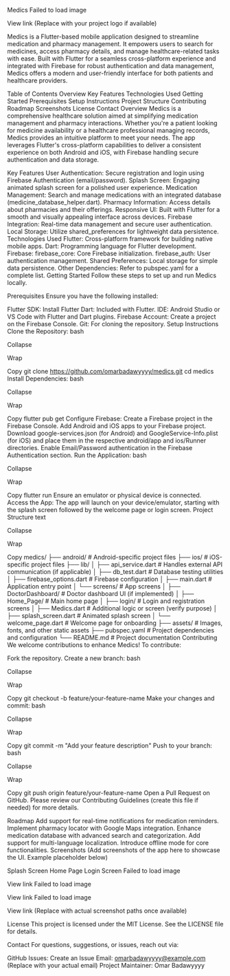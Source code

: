 Medics
Failed to load image

View link
 (Replace with your project logo if available)

Medics is a Flutter-based mobile application designed to streamline medication and pharmacy management. It empowers users to search for medicines, access pharmacy details, and manage healthcare-related tasks with ease. Built with Flutter for a seamless cross-platform experience and integrated with Firebase for robust authentication and data management, Medics offers a modern and user-friendly interface for both patients and healthcare providers.

Table of Contents
Overview
Key Features
Technologies Used
Getting Started
Prerequisites
Setup Instructions
Project Structure
Contributing
Roadmap
Screenshots
License
Contact
Overview
Medics is a comprehensive healthcare solution aimed at simplifying medication management and pharmacy interactions. Whether you're a patient looking for medicine availability or a healthcare professional managing records, Medics provides an intuitive platform to meet your needs. The app leverages Flutter's cross-platform capabilities to deliver a consistent experience on both Android and iOS, with Firebase handling secure authentication and data storage.

Key Features
User Authentication: Secure registration and login using Firebase Authentication (email/password).
Splash Screen: Engaging animated splash screen for a polished user experience.
Medication Management: Search and manage medications with an integrated database (medicine_database_helper.dart).
Pharmacy Information: Access details about pharmacies and their offerings.
Responsive UI: Built with Flutter for a smooth and visually appealing interface across devices.
Firebase Integration: Real-time data management and secure user authentication.
Local Storage: Utilize shared_preferences for lightweight data persistence.
Technologies Used
Flutter: Cross-platform framework for building native mobile apps.
Dart: Programming language for Flutter development.
Firebase:
firebase_core: Core Firebase initialization.
firebase_auth: User authentication management.
Shared Preferences: Local storage for simple data persistence.
Other Dependencies: Refer to pubspec.yaml for a complete list.
Getting Started
Follow these steps to set up and run Medics locally.

Prerequisites
Ensure you have the following installed:

Flutter SDK: Install Flutter
Dart: Included with Flutter.
IDE: Android Studio or VS Code with Flutter and Dart plugins.
Firebase Account: Create a project on the Firebase Console.
Git: For cloning the repository.
Setup Instructions
Clone the Repository:
bash

Collapse

Wrap

Copy
git clone https://github.com/omarbadawyyyy/medics.git
cd medics
Install Dependencies:
bash

Collapse

Wrap

Copy
flutter pub get
Configure Firebase:
Create a Firebase project in the Firebase Console.
Add Android and iOS apps to your Firebase project.
Download google-services.json (for Android) and GoogleService-Info.plist (for iOS) and place them in the respective android/app and ios/Runner directories.
Enable Email/Password authentication in the Firebase Authentication section.
Run the Application:
bash

Collapse

Wrap

Copy
flutter run
Ensure an emulator or physical device is connected.
Access the App:
The app will launch on your device/emulator, starting with the splash screen followed by the welcome page or login screen.
Project Structure
text

Collapse

Wrap

Copy
medics/
├── android/                # Android-specific project files
├── ios/                    # iOS-specific project files
├── lib/
│   ├── api_service.dart    # Handles external API communication (if applicable)
│   ├── db_test.dart        # Database testing utilities
│   ├── firebase_options.dart # Firebase configuration
│   ├── main.dart           # Application entry point
│   └── screens/            # App screens
│       ├── DoctorDashboard/ # Doctor dashboard UI (if implemented)
│       ├── Home_Page/      # Main home page
│       ├── login/          # Login and registration screens
│       ├── Medics.dart     # Additional logic or screen (verify purpose)
│       ├── splash_screen.dart # Animated splash screen
│       └── welcome_page.dart # Welcome page for onboarding
├── assets/                 # Images, fonts, and other static assets
├── pubspec.yaml            # Project dependencies and configuration
└── README.md               # Project documentation
Contributing
We welcome contributions to enhance Medics! To contribute:

Fork the repository.
Create a new branch:
bash

Collapse

Wrap

Copy
git checkout -b feature/your-feature-name
Make your changes and commit:
bash

Collapse

Wrap

Copy
git commit -m "Add your feature description"
Push to your branch:
bash

Collapse

Wrap

Copy
git push origin feature/your-feature-name
Open a Pull Request on GitHub.
Please review our Contributing Guidelines (create this file if needed) for more details.

Roadmap
Add support for real-time notifications for medication reminders.
Implement pharmacy locator with Google Maps integration.
Enhance medication database with advanced search and categorization.
Add support for multi-language localization.
Introduce offline mode for core functionalities.
Screenshots
(Add screenshots of the app here to showcase the UI. Example placeholder below)


Splash Screen	Home Page	Login Screen
Failed to load image

View link
Failed to load image

View link
Failed to load image

View link
(Replace with actual screenshot paths once available)

License
This project is licensed under the MIT License. See the LICENSE file for details.

Contact
For questions, suggestions, or issues, reach out via:

GitHub Issues: Create an Issue
Email: omarbadawyyyy@example.com (Replace with your actual email)
Project Maintainer: Omar Badawyyyy
